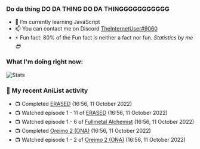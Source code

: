 ### Do da thing DO DA THING DO DA THINGGGGGGGGGGG

<!-- **TheInternetUser0/TheInternetUser0** is a ✨ _special_ ✨ repository because its `README.md` (this file) appears on your GitHub profile. -->


- 🌱 I’m currently learning JavaScript
- 📫 You can contact me on Discord [TheInternetUser#9060](https://discord.com/users/534117072796385300)
- ⚡ Fun fact: 80% of the Fun fact is neither a fact nor fun. _Statistics by me 😎_

### What I'm doing right now:
![Stats](https://discord.c99.nl/widget/theme-3/534117072796385300.png)

### 🌸 My recent AniList activity

<!-- ANILIST_ACTIVITY:start -->

-   📺 Completed [ERASED](https://anilist.co/anime/21234) (16:56, 11 October 2022)
-   📺 Watched episode 1 - 11 of [ERASED](https://anilist.co/anime/21234) (16:56, 11 October 2022)
-   📺 Watched episode 1 - 6 of [Fullmetal Alchemist](https://anilist.co/anime/121) (16:56, 11 October 2022)
-   📺 Completed [Oreimo 2 (ONA)](https://anilist.co/anime/18857) (16:56, 11 October 2022)
-   📺 Watched episode 1 - 2 of [Oreimo 2 (ONA)](https://anilist.co/anime/18857) (16:56, 11 October 2022)

<!-- ANILIST_ACTIVITY:end -->
